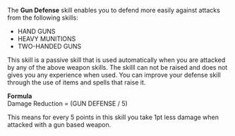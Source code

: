 ---
---
The **Gun Defense** skill enables you to defend more easily against attacks from the following skills:

*   HAND GUNS
*   HEAVY MUNITIONS
*   TWO-HANDED GUNS

This skill is a passive skill that is used automatically when you are attacked by any of the above weapon skills. The skilll can not be raised and does not gives you any experience when used. You can improve your defense skill through the use of items and spells that raise it.

**Formula**  
Damage Reduction = (GUN DEFENSE / 5)  
  
This means for every 5 points in this skill you take 1pt less damage when attacked with a gun based weapon.
